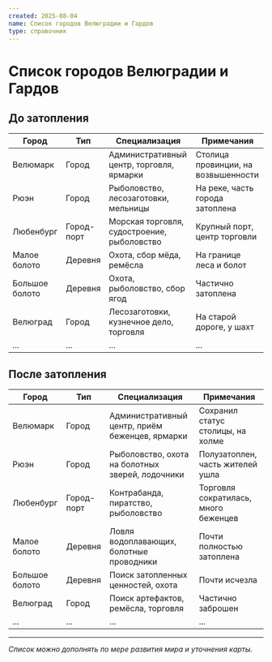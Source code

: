 ```yaml
---
created: 2025-08-04
name: Список городов Велюградии и Гардов
type: справочник
---
```


# Список городов Велюградии и Гардов

## До затопления

| Город         | Тип         | Специализация                | Примечания                  |
|---------------|-------------|------------------------------|-----------------------------|
| Велюмарк      | Город       | Административный центр, торговля, ярмарки | Столица провинции, на возвышенности |
| Рюэн          | Город       | Рыболовство, лесозаготовки, мельницы      | На реке, часть города затоплена     |
| Любенбург     | Город-порт  | Морская торговля, судостроение, рыболовство | Крупный порт, центр торговли        |
| Малое болото  | Деревня     | Охота, сбор мёда, ремёсла                | На границе леса и болот            |
| Большое болото| Деревня     | Охота, рыболовство, сбор ягод            | Частично затоплена                 |
| Велюград      | Город       | Лесозаготовки, кузнечное дело, торговля  | На старой дороге, у шахт           |
| ...           | ...         | ...                                  | ...                               |

## После затопления

| Город         | Тип         | Специализация                | Примечания                  |
|---------------|-------------|------------------------------|-----------------------------|
| Велюмарк      | Город       | Административный центр, приём беженцев, ярмарки | Сохранил статус столицы, на холме |
| Рюэн          | Город       | Рыболовство, охота на болотных зверей, лодочники | Полузатоплен, часть жителей ушла  |
| Любенбург     | Город-порт  | Контрабанда, пиратство, рыболовство      | Торговля сократилась, много беженцев |
| Малое болото  | Деревня     | Ловля водоплавающих, болотные проводники | Почти полностью затоплена          |
| Большое болото| Деревня     | Поиск затопленных ценностей, охота       | Почти исчезла                      |
| Велюград      | Город       | Поиск артефактов, ремёсла, торговля      | Частично заброшен                  |
| ...           | ...         | ...                                  | ...                               |

---

*Список можно дополнять по мере развития мира и уточнения карты.*